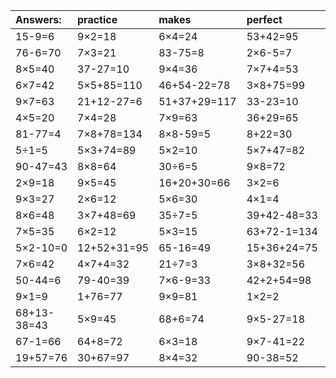 | Answers: | practice | makes | perfect | ! |
| :--- | :--- | :--- | :--- | :--- |
| 15-9=6 | 9×2=18 | 6×4=24 | 53+42=95 | 63÷7=9 | 
| 76-6=70 | 7×3=21 | 83-75=8 | 2×6-5=7 | 4×4-11=5 | 
| 8×5=40 | 37-27=10 | 9×4=36 | 7×7+4=53 | 25+47=72 | 
| 6×7=42 | 5×5+85=110 | 46+54-22=78 | 3×8+75=99 | 3×5=15 | 
| 9×7=63 | 21+12-27=6 | 51+37+29=117 | 33-23=10 | 76+1=77 | 
| 4×5=20 | 7×4=28 | 7×9=63 | 36+29=65 | 15+78=93 | 
| 81-77=4 | 7×8+78=134 | 8×8-59=5 | 8+22=30 | 86-85=1 | 
| 5÷1=5 | 5×3+74=89 | 5×2=10 | 5×7+47=82 | 8×7=56 | 
| 90-47=43 | 8×8=64 | 30÷6=5 | 9×8=72 | 9×6+21=75 | 
| 2×9=18 | 9×5=45 | 16+20+30=66 | 3×2=6 | 3×4+16=28 | 
| 9×3=27 | 2×6=12 | 5×6=30 | 4×1=4 | 64÷8=8 | 
| 8×6=48 | 3×7+48=69 | 35÷7=5 | 39+42-48=33 | 4×2=8 | 
| 7×5=35 | 6×2=12 | 5×3=15 | 63+72-1=134 | 56+11-32=35 | 
| 5×2-10=0 | 12+52+31=95 | 65-16=49 | 15+36+24=75 | 5×2-6=4 | 
| 7×6=42 | 4×7+4=32 | 21÷7=3 | 3×8+32=56 | 80+9=89 | 
| 50-44=6 | 79-40=39 | 7×6-9=33 | 42+2+54=98 | 14+60+80=154 | 
| 9×1=9 | 1+76=77 | 9×9=81 | 1×2=2 | 1×1=1 | 
| 68+13-38=43 | 5×9=45 | 68+6=74 | 9×5-27=18 | 52-19=33 | 
| 67-1=66 | 64+8=72 | 6×3=18 | 9×7-41=22 | 8+74=82 | 
| 19+57=76 | 30+67=97 | 8×4=32 | 90-38=52 | 11+40=51 | 
